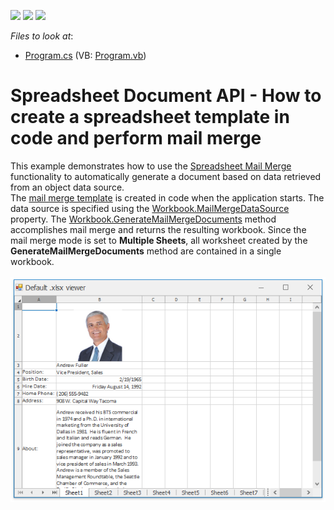 <!-- default badges list -->
![](https://img.shields.io/endpoint?url=https://codecentral.devexpress.com/api/v1/VersionRange/128612985/19.2.2%2B)
[![](https://img.shields.io/badge/Open_in_DevExpress_Support_Center-FF7200?style=flat-square&logo=DevExpress&logoColor=white)](https://supportcenter.devexpress.com/ticket/details/T515791)
[![](https://img.shields.io/badge/📖_How_to_use_DevExpress_Examples-e9f6fc?style=flat-square)](https://docs.devexpress.com/GeneralInformation/403183)
<!-- default badges end -->
<!-- default file list -->
*Files to look at*:

* [Program.cs](./CS/MailMergeExample/Program.cs) (VB: [Program.vb](./VB/MailMergeExample/Program.vb))
<!-- default file list end -->
# Spreadsheet Document API - How to create a spreadsheet template in code and perform mail merge


This example demonstrates how to use the <a href="https://documentation.devexpress.com/OfficeFileAPI/118749/Spreadsheet-Document-API/Mail-Merge">Spreadsheet Mail Merge</a> functionality to automatically generate a document based on data retrieved from an object data source. <br>The <a href="https://documentation.devexpress.com/OfficeFileAPI/118747/Spreadsheet-Document-API/Mail-Merge/Template-Document">mail merge template</a> is created in code when the application starts. The data source is specified using the <a href="https://documentation.devexpress.com/OfficeFileAPI/DevExpress.Spreadsheet.Workbook.MailMergeDataSource.property">Workbook.MailMergeDataSource</a> property. The <a href="https://documentation.devexpress.com/OfficeFileAPI/DevExpress.Spreadsheet.Workbook.GenerateMailMergeDocuments.method">Workbook.GenerateMailMergeDocuments</a> method accomplishes mail merge and returns the resulting workbook. Since the mail merge mode is set to <strong>Multiple Sheets</strong>, all worksheet created by the <strong>GenerateMailMergeDocuments</strong> method are contained in a single workbook.<br><br><img src="https://raw.githubusercontent.com/DevExpress-Examples/document-server-how-to-create-a-spreadsheet-template-in-code-and-perform-mail-merge-t515791/16.2.3+/media/299de11c-3b10-11e7-80c0-00155d624807.png">
<br/>
